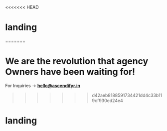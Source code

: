 <<<<<<< HEAD
# landing
=======
# We are the revolution that agency Owners have been waiting for!

For Inquiries -> **hello@ascendifyr.in**
>>>>>>> d42aeb8188591734421dd4c33b119cf930ed24e4
# landing

